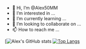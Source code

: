 - 👋 Hi, I’m @Alex50MM
- 👀 I’m interested in ...
- 🌱 I’m currently learning ...
- 💞️ I’m looking to collaborate on ...
- 📫 How to reach me ...

<!---
Alex50MM/Alex50MM is a ✨ special ✨ repository because its `README.md` (this file) appears on your GitHub profile.
You can click the Preview link to take a look at your changes.
--->
[![Alex's GitHub stats](https://github-readme-stats.vercel.app/api?username=Alex50MM&show_icons=true&theme=github_dark)
[![Top Langs](https://github-readme-stats.vercel.app/api/top-langs/?username=Alex50MM&layout=compact)](https://github.com/Alex50MMa/github-readme-stats)
